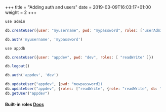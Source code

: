 +++
title = "Adding auth and users"
date = 2019-03-09T16:03:17+01:00
weight = 2
+++

```javascript
use admin

db.createUser({user: "myusername", pwd: "mypassword", roles: ["userAdminAnyDatabase"]})

db.auth('myusername', 'mypassword')

use appdb

db.createUser({user: "appdev", pwd: "dev", roles: [ "readWrite" ]})

db.logout()

db.auth('appdev', 'dev')

db.updateUser("appdev", {pwd: "newpassword})
db.updateUser("appdev", {roles: ["readWrite", {role: "readWrite", db: "otherappdb"}]})
db.getUser("appdev")
```

#### Built-in roles [Docs](https://docs.mongodb.com/manual/reference/built-in-roles)

